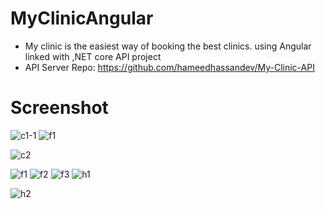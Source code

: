 # MyClinicAngular

- My clinic is the easiest way of booking the best clinics. using Angular linked with ,NET core API project
- API Server Repo: https://github.com/hameedhassandev/My-Clinic-API
# Screenshot
![c1-1](https://user-images.githubusercontent.com/57669085/214542034-fae6900a-a39b-4d5b-ba2e-ef28ee1dd425.PNG)
![f1](https://user-images.githubusercontent.com/57669085/214816897-476dc11e-fca8-4ac5-92bb-0045f6430911.PNG)

![c2](https://user-images.githubusercontent.com/57669085/213862974-0fa84233-62d8-46d3-a63a-7845ed575137.PNG)

![f1](https://user-images.githubusercontent.com/57669085/214657867-50c00f29-0134-472f-8a2a-8b2bbe281dce.PNG)
![f2](https://user-images.githubusercontent.com/57669085/214657885-ba48db21-a629-4c45-90b0-496ca07067fb.PNG)
![f3](https://user-images.githubusercontent.com/57669085/214657909-20be19e1-d946-41d6-9322-35326139fc92.PNG)
![h1](https://user-images.githubusercontent.com/57669085/214657939-b24b4b58-5e44-4e45-9e0f-525cab0897fc.PNG)


![h2](https://user-images.githubusercontent.com/57669085/214721855-ab0abc54-86c5-4e8c-9e0e-64c9ef1cfec7.PNG)
